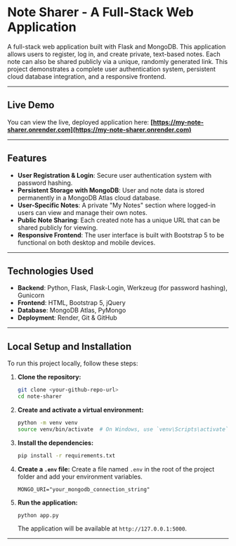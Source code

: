 # Note Sharer - A Full-Stack Web Application

A full-stack web application built with Flask and MongoDB. This application allows users to register, log in, and create private, text-based notes. Each note can also be shared publicly via a unique, randomly generated link. This project demonstrates a complete user authentication system, persistent cloud database integration, and a responsive frontend.

---
## Live Demo

You can view the live, deployed application here:
**[https://my-note-sharer.onrender.com](https://my-note-sharer.onrender.com)**

---
## Features

* **User Registration & Login**: Secure user authentication system with password hashing.
* **Persistent Storage with MongoDB**: User and note data is stored permanently in a MongoDB Atlas cloud database.
* **User-Specific Notes**: A private "My Notes" section where logged-in users can view and manage their own notes.
* **Public Note Sharing**: Each created note has a unique URL that can be shared publicly for viewing.
* **Responsive Frontend**: The user interface is built with Bootstrap 5 to be functional on both desktop and mobile devices.

---
##  Technologies Used

* **Backend**: Python, Flask, Flask-Login, Werkzeug (for password hashing), Gunicorn
* **Frontend**: HTML, Bootstrap 5, jQuery
* **Database**: MongoDB Atlas, PyMongo
* **Deployment**: Render, Git & GitHub

---
##  Local Setup and Installation

To run this project locally, follow these steps:

1.  **Clone the repository:**
    ```bash
    git clone <your-github-repo-url>
    cd note-sharer
    ```

2.  **Create and activate a virtual environment:**
    ```bash
    python -m venv venv
    source venv/bin/activate  # On Windows, use `venv\Scripts\activate`
    ```

3.  **Install the dependencies:**
    ```bash
    pip install -r requirements.txt
    ```

4.  **Create a `.env` file:**
    Create a file named `.env` in the root of the project folder and add your environment variables.
    ```
    MONGO_URI="your_mongodb_connection_string"
    ```

5.  **Run the application:**
    ```bash
    python app.py
    ```
    The application will be available at `http://127.0.0.1:5000`.

---

